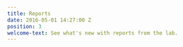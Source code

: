 ```yaml
---
title: Reports
date: 2016-05-01 14:27:00 Z
position: 3
welcome-text: See what's new with reports from the lab.
---
```


